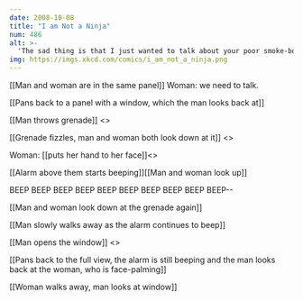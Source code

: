 ```yaml
---
date: 2008-10-08
title: "I am Not a Ninja"
num: 486
alt: >-
  'The sad thing is that I just wanted to talk about your poor smoke-bomb techniques.'
img: https://imgs.xkcd.com/comics/i_am_not_a_ninja.png
---
```

[[Man and woman are in the same panel]] Woman: we need to talk.

[[Pans back to a panel with a window, which the man looks back at]]

[[Man throws grenade]] <<POW>>

[[Grenade fizzles, man and woman both look down at it]] <<sssss>>

Woman: [[puts her hand to her face]]<<cough>>

[[Alarm above them starts beeping]][[Man and woman look up]]

BEEP BEEP BEEP BEEP BEEP BEEP BEEP BEEP BEEP BEEP--

[[Man and woman look down at the grenade again]]

[[Man slowly walks away as the alarm continues to beep]]

[[Man opens the window]] <<Rattle rattle>>

[[Pans back to the full view, the alarm is still beeping and the man looks back at the woman, who is face-palming]]

[[Woman walks away, man looks at window]]

